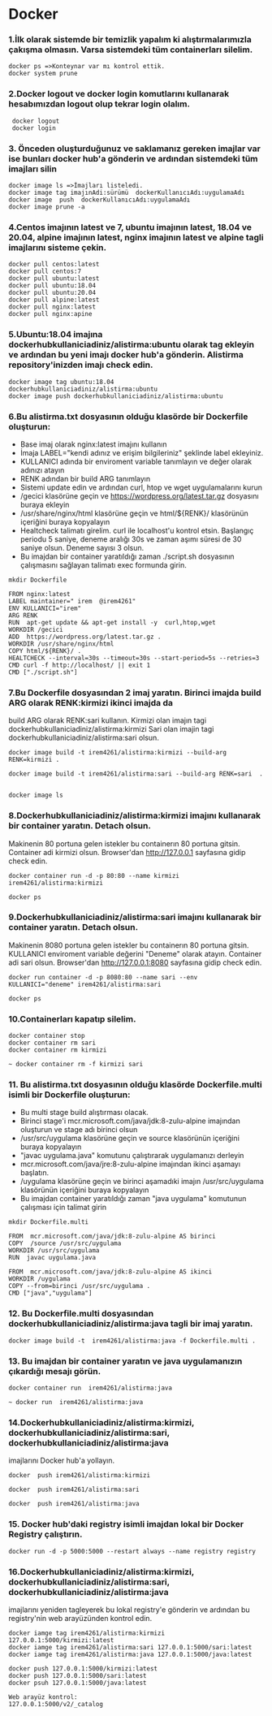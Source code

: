 # Docker

### 1.İlk olarak sistemde bir temizlik yapalım ki alıştırmalarımızla çakışma olmasın. Varsa sistemdeki tüm containerları silelim. 
```
docker ps =>Konteynar var mı kontrol ettik.
docker system prune 

```
### 2.Docker logout ve docker login komutlarını kullanarak hesabımızdan logout olup tekrar login olalım. 
```
 docker logout
 docker login
```

### 3. Önceden oluşturduğunuz ve saklamanız gereken imajlar var ise bunları docker hub'a gönderin ve ardından sistemdeki tüm imajları silin
```
docker image ls =>İmajları listeledi.
docker image tag imajınAdi:sürümü  dockerKullanıcıAdı:uygulamaAdı
docker image  push  dockerKullanıcıAdı:uygulamaAdı 
docker image prune -a 

```

### 4.Centos imajının latest ve 7, ubuntu imajının latest, 18.04 ve 20.04, alpine imajının latest, nginx imajının latest ve alpine tagli imajlarını sisteme çekin. 
```
docker pull centos:latest
docker pull centos:7
docker pull ubuntu:latest
docker pull ubuntu:18.04
docker pull ubuntu:20.04
docker pull alpine:latest
docker pull nginx:latest
docker pull nginx:apine
```

### 5.Ubuntu:18.04 imajına dockerhubkullaniciadiniz/alistirma:ubuntu olarak tag ekleyin ve ardından bu yeni imajı docker hub'a gönderin. Alistirma repository'inizden imajı check edin. 
```
docker image tag ubuntu:18.04 dockerhubkullaniciadiniz/alistirma:ubuntu
docker image push dockerhubkullaniciadiniz/alistirma:ubuntu
```
### 6.Bu alistirma.txt dosyasının olduğu klasörde bir Dockerfile oluşturun: 
- Base imaj olarak nginx:latest imajını kullanın
- İmaja LABEL="kendi adınız ve erişim bilgileriniz" şeklinde label ekleyiniz. 
- KULLANICI adında bir enviroment variable tanımlayın ve değer olarak adınızı atayın
- RENK adından bir build ARG tanımlayın
- Sistemi update edin ve ardından curl, htop ve wget uygulamalarını kurun
- /gecici klasörüne geçin ve https://wordpress.org/latest.tar.gz dosyasını buraya ekleyin
- /usr/share/nginx/html klasörüne geçin ve html/${RENK}/ klasörünün içeriğini buraya kopyalayın
- Healtcheck talimatı girelim. curl ile localhost'u kontrol etsin. Başlangıç periodu 5 saniye, deneme aralığı 30s ve
zaman aşımı süresi de 30 saniye olsun. Deneme sayısı 3 olsun. 
- Bu imajdan bir container yaratıldığı zaman ./script.sh dosyasının çalışmasını sağlayan talimatı exec formunda girin. 

```
mkdir Dockerfile

FROM nginx:latest
LABEL maintainer=" irem  @irem4261"
ENV KULLANICI="irem"
ARG RENK
RUN  apt-get update && apt-get install -y  curl,htop,wget
WORKDIR /gecici
ADD  https://wordpress.org/latest.tar.gz .
WORKDIR /usr/share/nginx/html
COPY html/${RENK}/ .
HEALTCHECK --interval=30s --timeout=30s --start-period=5s --retries=3 CMD curl -f http://localhost/ || exit 1
CMD ["./script.sh"]
```
### 7.Bu Dockerfile dosyasından 2 imaj yaratın. Birinci imajda build ARG olarak RENK:kirmizi ikinci imajda da
build ARG olarak RENK:sari kullanın. Kirmizi olan imajın tagi dockerhubkullaniciadiniz/alistirma:kirmizi 
Sari olan imajin tagi dockerhubkullaniciadiniz/alistirma:sari olsun. 
```
docker image build -t irem4261/alistirma:kirmizi --build-arg RENK=kirmizi .

docker image build -t irem4261/alistirma:sari --build-arg RENK=sari  .


docker image ls 

```
### 8.Dockerhubkullaniciadiniz/alistirma:kirmizi imajını kullanarak bir container yaratın. Detach olsun.
Makinenin 80 portuna gelen istekler bu containerın 80 portuna gitsin. Container adi kirmizi olsun.
Browser'dan http://127.0.0.1 sayfasına gidip check edin.  
```
docker container run -d -p 80:80 --name kirmizi irem4261/alistirma:kirmizi

docker ps
```
### 9.Dockerhubkullaniciadiniz/alistirma:sari imajını kullanarak bir container yaratın. Detach olsun.
Makinenin 8080 portuna gelen istekler bu containerın 80 portuna gitsin.
KULLANICI enviroment variable değerini "Deneme" olarak atayın. Container adi sari olsun. 
Browser'dan http://127.0.0.1:8080 sayfasına gidip check edin.
```
docker run container -d -p 8080:80 --name sari --env KULLANICI="deneme" irem4261/alistirma:sari

docker ps
```
### 10.Containerları kapatıp silelim. 
```
docker container stop
docker container rm sari
docker container rm kirmizi

~ docker container rm -f kirmizi sari
```
###  11. Bu alistirma.txt dosyasının olduğu klasörde Dockerfile.multi isimli bir Dockerfile oluşturun: 
- Bu multi stage build alıştırması olacak. 
- Birinci stage'i  mcr.microsoft.com/java/jdk:8-zulu-alpine imajından oluşturun ve stage adı birinci olsun
- /usr/src/uygulama klasörüne geçin ve source klasörünün içeriğini buraya kopyalayın
- "javac uygulama.java" komutunu çalıştırarak uygulamanızı derleyin
- mcr.microsoft.com/java/jre:8-zulu-alpine imajından ikinci aşamayı başlatın. 
- /uygulama klasörüne geçin ve birinci aşamadıki imajın /usr/src/uygulama klasörünün içeriğini buraya kopyalayın
- Bu imajdan container yaratıldığı zaman "java uygulama" komutunun çalışması için talimat girin
```
mkdir Dockerfile.multi

FROM  mcr.microsoft.com/java/jdk:8-zulu-alpine AS birinci 
COPY  /source /usr/src/uygulama 
WORKDIR /usr/src/uygulama
RUN  javac uygulama.java

FROM  mcr.microsoft.com/java/jdk:8-zulu-alpine AS ikinci
WORKDIR /uygulama
COPY --from=birinci /usr/src/uygulama .
CMD ["java","uygulama"]

```

### 12. Bu Dockerfile.multi dosyasından dockerhubkullaniciadiniz/alistirma:java tagli bir imaj yaratın. 
```
docker image build -t  irem4261/alistirma:java -f Dockerfile.multi .
```

### 13. Bu imajdan bir container yaratın ve java uygulamanızın çıkardığı mesajı görün.
```
docker container run  irem4261/alistirma:java

~ docker run  irem4261/alistirma:java
```

###  14.Dockerhubkullaniciadiniz/alistirma:kirmizi, dockerhubkullaniciadiniz/alistirma:sari, dockerhubkullaniciadiniz/alistirma:java
imajlarını Docker hub'a yollayın. 

```
docker  push irem4261/alistirma:kirmizi

docker  push irem4261/alistirma:sari

docker  push irem4261/alistirma:java
```

### 15.  Docker hub'daki registry isimli imajdan lokal bir Docker Registry çalıştırın. 
```
docker run -d -p 5000:5000 --restart always --name registry registry
```

###  16.Dockerhubkullaniciadiniz/alistirma:kirmizi, dockerhubkullaniciadiniz/alistirma:sari, dockerhubkullaniciadiniz/alistirma:java
imajlarını yeniden tagleyerek bu lokal registry'e gönderin ve ardından bu registry'nin web arayüzünden kontrol edin. 
```
docker iamge tag irem4261/alistirma:kirmizi 127.0.0.1:5000/kirmizi:latest
docker iamge tag irem4261/alistirma:sari 127.0.0.1:5000/sari:latest
docker iamge tag irem4261/alistirma:java 127.0.0.1:5000/java:latest

docker push 127.0.0.1:5000/kirmizi:latest
docker push 127.0.0.1:5000/sari:latest
docker psuh 127.0.0.1:5000/java:latest

Web arayüz kontrol:
127.0.0.1:5000/v2/_catalog

```
